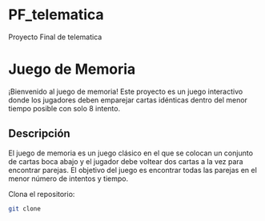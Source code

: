 # PF_telematica
Proyecto Final de telematica
# Juego de Memoria

¡Bienvenido al juego de memoria! Este proyecto es un juego interactivo donde los jugadores deben emparejar cartas idénticas dentro del menor tiempo posible con solo 8 intento.

## Descripción

El juego de memoria es un juego clásico en el que se colocan un conjunto de cartas boca abajo y el jugador debe voltear dos cartas a la vez para encontrar parejas. El objetivo del juego es encontrar todas las parejas en el menor número de intentos y tiempo.

 Clona el repositorio:
   ```bash
   git clone 


